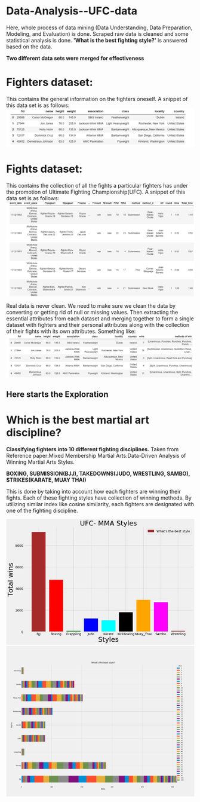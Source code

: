 # Data-Analysis--UFC-data
Here, whole process of data mining (Data Understanding, Data Preparation, Modeling, and Evaluation) is done. Scraped raw data is cleaned and some statistical analysis is done. **'What is the best fighting style?'** is answered based on the data.

**Two different data sets were merged for effectiveness**

# Fighters dataset: 
This contains the general information on the fighters oneself. A snippet of this data set is as follows:
![fighters_snippet](fighters_snippet.PNG)


# Fights dataset:
This contains the collection of all the fights a particular fighters has under the promotion of Ultimate Fighting Championship(UFC).
A snippet of this data set is as follows:
![fights_snippet](fights_snippet.PNG)

Real data is never clean. We need to make sure we clean the data by converting or getting rid of null or missing values. Then extracting the essential attributes from each dataset and merging together to form a single dataset with fighters and their personal attributes along with the collection of their fights with its own attributes. Something like:
![merged](merged.PNG)

## Here starts the Exploration
# Which is the best martial art discipline?

**Classifying fighters into 10 different fighting disciplines.** Taken from Reference paper:Mixed Membership Martial Arts:Data-Driven Analysis of Winning Martial Arts Styles.

**BOXING, SUBMISSION(BJJ), TAKEDOWNS(JUDO, WRESTLING, SAMBO), STRIKES(KARATE, MUAY THAI)**

This is done by taking into account how each fighters are winning their fights. Each of these fighting styles have collection of winning methods. By utilizing similar index like cosine similarity, each fighters are designated with one of the fighting discipline.

![main_bar_graph](main_bar_graph.jpg)
![main_stacked](main_stacked.jpg)
